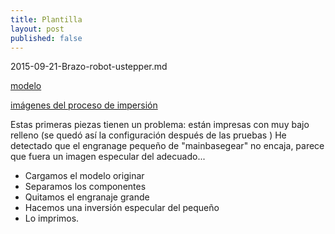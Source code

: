 ```yaml
---
title: Plantilla
layout: post
published: false
---
```

2015-09-21-Brazo-robot-ustepper.md

[modelo](http://www.thingiverse.com/thing:986224/#files)

[imágenes del proceso de impersión](https://goo.gl/photos/Vj883nvPuwBG1rBL9)

Estas primeras piezas tienen un problema: están impresas con muy bajo relleno (se quedó así la configuración después de las pruebas )
He detectado que el engranage pequeño de "mainbasegear" no encaja, parece que fuera un imagen especular del adecuado...

* Cargamos el modelo originar
* Separamos los componentes
* Quitamos el engranaje grande
* Hacemos una inversión especular del pequeño
* Lo imprimos.
